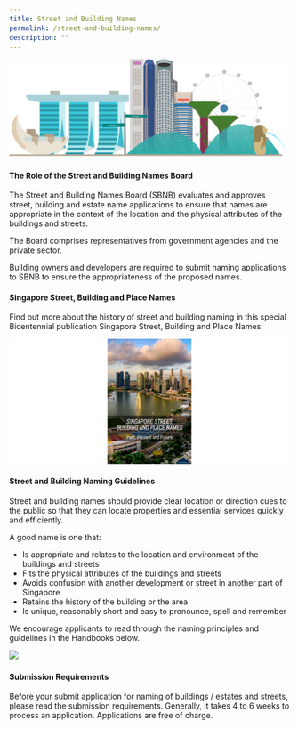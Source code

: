 ```yaml
---
title: Street and Building Names
permalink: /street-and-building-names/
description: ""
---
```

![Singapore Skyline Image](/images/Singapore%20Skyline%204k.png)

<h4>The Role of the Street and Building Names Board</h4>

The Street and Building Names Board (SBNB) evaluates and approves street, building and estate name applications to ensure that names are appropriate in the context of the location and the physical attributes of the buildings and streets.  
  
The Board comprises representatives from government agencies and the private sector.  
  
Building owners and developers are required to submit naming applications to SBNB to ensure the appropriateness of the proposed names.

<h4>Singapore Street, Building and Place Names</h4>

Find out more about the history of street and building naming in this special Bicentennial publication Singapore Street, Building and Place Names.

<a href="https://www.ura.gov.sg/-/media/Corporate/Guidelines/Street-and-Building-Names/SBNBpublication2020.pdf"><img src="/images/SBNB%20Publication2.png" style="width:1000px"></a>

<h4>Street and Building Naming Guidelines</h4>

Street and building names should provide clear location or direction cues to the public so that they can locate properties and essential services quickly and efficiently.  
  
A good name is one that:  
  
* Is appropriate and relates to the location and environment of the buildings and streets  
* Fits the physical attributes of the buildings and streets  
* Avoids confusion with another development or street in another part of Singapore  
* Retains the history of the building or the area  
* Is unique, reasonably short and easy to pronounce, spell and remember  
  
We encourage applicants to read through the naming principles and guidelines in the Handbooks below.

<img src="/images/yourimage.jpg" style="width:400px;"/>

<h4>Submission Requirements</h4>
  
Before your submit application for naming of buildings / estates and streets, please read the submission requirements. Generally, it takes 4 to 6 weeks to process an application. Applications are free of charge.